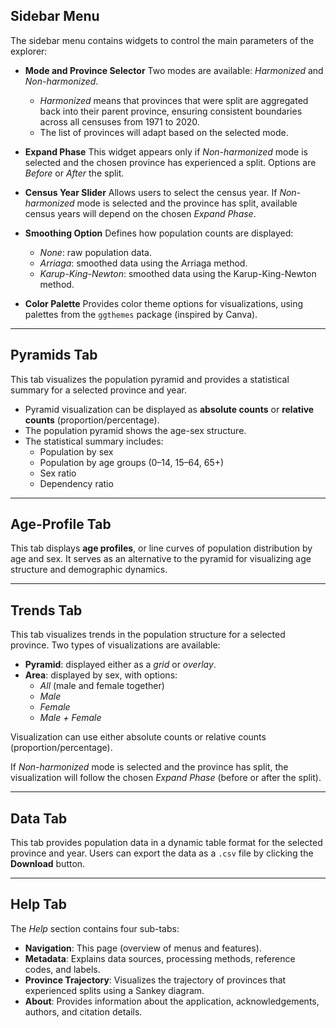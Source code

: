 ## Sidebar Menu

The sidebar menu contains widgets to control the main parameters of the explorer:

- **Mode and Province Selector**
  Two modes are available: *Harmonized* and *Non-harmonized*.
  - *Harmonized* means that provinces that were split are aggregated back into their parent province, ensuring consistent boundaries across all censuses from 1971 to 2020.
  - The list of provinces will adapt based on the selected mode.

- **Expand Phase**
  This widget appears only if *Non-harmonized* mode is selected and the chosen province has experienced a split. Options are *Before* or *After* the split.

- **Census Year Slider**
  Allows users to select the census year. If *Non-harmonized* mode is selected and the province has split, available census years will depend on the chosen *Expand Phase*.

- **Smoothing Option**
  Defines how population counts are displayed:
  - *None*: raw population data.
  - *Arriaga*: smoothed data using the Arriaga method.
  - *Karup-King-Newton*: smoothed data using the Karup-King-Newton method.

- **Color Palette**
  Provides color theme options for visualizations, using palettes from the `ggthemes` package (inspired by Canva).

---

## Pyramids Tab

This tab visualizes the population pyramid and provides a statistical summary for a selected province and year.

- Pyramid visualization can be displayed as **absolute counts** or **relative counts** (proportion/percentage).
- The population pyramid shows the age-sex structure.
- The statistical summary includes:
  - Population by sex
  - Population by age groups (0–14, 15–64, 65+)
  - Sex ratio
  - Dependency ratio

---

## Age-Profile Tab

This tab displays **age profiles**, or line curves of population distribution by age and sex.
It serves as an alternative to the pyramid for visualizing age structure and demographic dynamics.

---

## Trends Tab

This tab visualizes trends in the population structure for a selected province. Two types of visualizations are available:

- **Pyramid**: displayed either as a *grid* or *overlay*.
- **Area**: displayed by sex, with options:
  - *All* (male and female together)
  - *Male*
  - *Female*
  - *Male + Female*

Visualization can use either absolute counts or relative counts (proportion/percentage).

If *Non-harmonized* mode is selected and the province has split, the visualization will follow the chosen *Expand Phase* (before or after the split).

---

## Data Tab

This tab provides population data in a dynamic table format for the selected province and year.
Users can export the data as a `.csv` file by clicking the **Download** button.

---

## Help Tab

The *Help* section contains four sub-tabs:

- **Navigation**: This page (overview of menus and features).
- **Metadata**: Explains data sources, processing methods, reference codes, and labels.
- **Province Trajectory**: Visualizes the trajectory of provinces that experienced splits using a Sankey diagram.
- **About**: Provides information about the application, acknowledgements, authors, and citation details.

